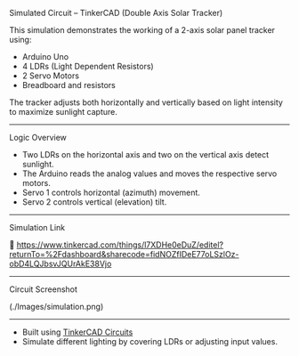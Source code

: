 Simulated Circuit – TinkerCAD (Double Axis Solar Tracker)

This simulation demonstrates the working of a 2-axis solar panel tracker using:
- Arduino Uno
- 4 LDRs (Light Dependent Resistors)
- 2 Servo Motors
- Breadboard and resistors

The tracker adjusts both horizontally and vertically based on light intensity to maximize sunlight capture.

---

Logic Overview

- Two LDRs on the horizontal axis and two on the vertical axis detect sunlight.
- The Arduino reads the analog values and moves the respective servo motors.
- Servo 1 controls horizontal (azimuth) movement.
- Servo 2 controls vertical (elevation) tilt.

---

Simulation Link

🔗 https://www.tinkercad.com/things/l7XDHe0eDuZ/editel?returnTo=%2Fdashboard&sharecode=fidNOZfIDeE77oLSzlOz-obD4LQJbsvJQUrAkE38Vjo

---

Circuit Screenshot

(./Images/simulation.png)  

---
- Built using [TinkerCAD Circuits](https://www.tinkercad.com/)
- Simulate different lighting by covering LDRs or adjusting input values.
